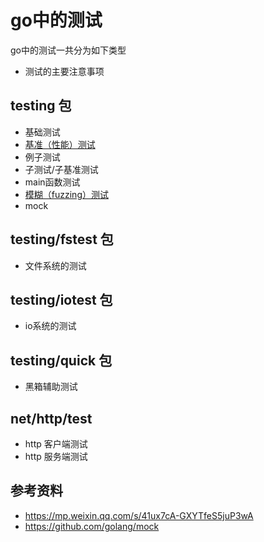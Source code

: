 # go中的测试
go中的测试一共分为如下类型
- 测试的主要注意事项
## testing 包
- 基础测试
- [基准（性能）测试](./基准测试.md)
- 例子测试
- 子测试/子基准测试
- main函数测试
- [模糊（fuzzing）测试](./模糊测试.md)
- mock
## testing/fstest 包
- 文件系统的测试
## testing/iotest 包
- io系统的测试
## testing/quick 包
- 黑箱辅助测试
## net/http/test
- http 客户端测试
- http 服务端测试
## 参考资料
- https://mp.weixin.qq.com/s/41ux7cA-GXYTfeS5juP3wA
- https://github.com/golang/mock